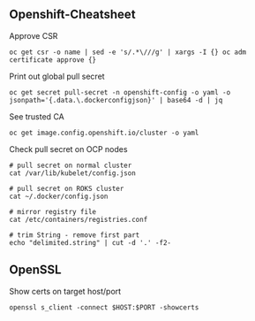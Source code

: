 ## Openshift-Cheatsheet

Approve CSR

`oc get csr -o name | sed -e 's/.*\///g' | xargs -I {} oc adm certificate approve {}`


Print out global pull secret

`oc get secret pull-secret -n openshift-config -o yaml -o jsonpath='{.data.\.dockerconfigjson}' | base64 -d | jq`


See trusted CA

`oc get image.config.openshift.io/cluster -o yaml`


Check pull secret on OCP nodes
```
# pull secret on normal cluster
cat /var/lib/kubelet/config.json

# pull secret on ROKS cluster
cat ~/.docker/config.json

# mirror registry file
cat /etc/containers/registries.conf

# trim String - remove first part
echo "delimited.string" | cut -d '.' -f2-
```


## OpenSSL

Show certs on target host/port

`openssl s_client -connect $HOST:$PORT -showcerts`
